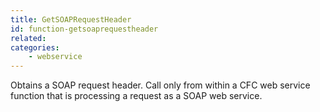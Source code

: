 ```yaml
---
title: GetSOAPRequestHeader
id: function-getsoaprequestheader
related:
categories:
    - webservice
---
```


Obtains a SOAP request header. Call only from within
a CFC web service function that is processing a request
as a SOAP web service.